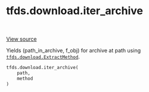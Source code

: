 <div itemscope itemtype="http://developers.google.com/ReferenceObject">
<meta itemprop="name" content="tfds.download.iter_archive" />
<meta itemprop="path" content="Stable" />
</div>

# tfds.download.iter_archive

<!-- Insert buttons and diff -->

<table class="tfo-notebook-buttons tfo-api" align="left">
</table>

<a target="_blank" href="https://github.com/tensorflow/datasets/tree/master/tensorflow_datasets/core/download/extractor.py">View
source</a>

Yields (path_in_archive, f_obj) for archive at path using
<a href="../../tfds/download/ExtractMethod.md"><code>tfds.download.ExtractMethod</code></a>.

``` python
tfds.download.iter_archive(
    path,
    method
)
```

<!-- Placeholder for "Used in" -->
